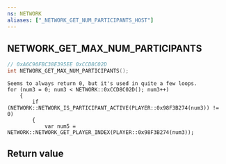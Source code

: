 ```yaml
---
ns: NETWORK
aliases: ["_NETWORK_GET_NUM_PARTICIPANTS_HOST"]
---
```

## NETWORK_GET_MAX_NUM_PARTICIPANTS

```c
// 0xA6C90FBC38E395EE 0xCCD8C02D
int NETWORK_GET_MAX_NUM_PARTICIPANTS();
```

```
Seems to always return 0, but it's used in quite a few loops.
for (num3 = 0; num3 < NETWORK::0xCCD8C02D(); num3++)
    {
        if (NETWORK::NETWORK_IS_PARTICIPANT_ACTIVE(PLAYER::0x98F3B274(num3)) != 0)
        {
            var num5 = NETWORK::NETWORK_GET_PLAYER_INDEX(PLAYER::0x98F3B274(num3));
```

## Return value
